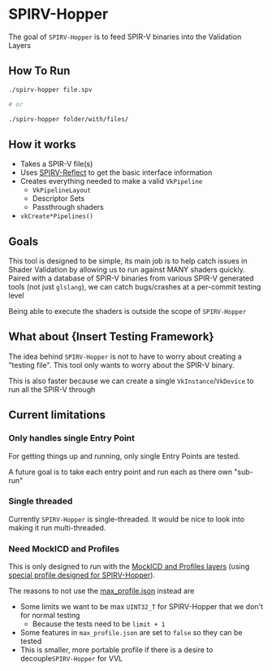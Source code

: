 # SPIRV-Hopper

The goal of `SPIRV-Hopper` is to feed SPIR-V binaries into the Validation Layers

## How To Run

```bash
./spirv-hopper file.spv

# or

./spirv-hopper folder/with/files/
```

## How it works

- Takes a SPIR-V file(s)
- Uses [SPIRV-Reflect](https://github.com/KhronosGroup/SPIRV-Reflect) to get the basic interface information
- Creates everything needed to make a valid `VkPipeline`
    - `VkPipelineLayout`
    - Descriptor Sets
    - Passthrough shaders
- `vkCreate*Pipelines()`

## Goals

This tool is designed to be simple, its main job is to help catch issues in Shader Validation by allowing us to run against MANY shaders quickly. Paired with a database of SPIR-V binaries from various SPIR-V generated tools (not just `glslang`), we can catch bugs/crashes at a per-commit testing level

Being able to execute the shaders is outside the scope of `SPIRV-Hopper`

## What about {Insert Testing Framework}

The idea behind `SPIRV-Hopper` is not to have to worry about creating a "testing file". This tool only wants to worry about the SPIR-V binary.

This is also faster because we can create a single `VkInstance`/`VkDevice` to run all the SPIR-V through

## Current limitations

### Only handles single Entry Point

For getting things up and running, only single Entry Points are tested.

A future goal is to take each entry point and run each as there own "sub-run"

### Single threaded

Currently `SPIRV-Hopper` is single-threaded. It would be nice to look into making it run multi-threaded.

### Need MockICD and Profiles

This is only designed to run with the [MockICD and Profiles layers](https://github.com/KhronosGroup/Vulkan-ValidationLayers/tree/main/tests#running-tests-on-mockicd-and-profiles-layer) (using [special profile designed for SPIRV-Hopper](../device_profiles/spirv_hopper_profile.json)).

The reasons to not use the [max_profile.json](../device_profiles/max_profile.json) instead are

- Some limits we want to be max `UINT32_T` for SPIRV-Hopper that we don't for normal testing
    - Because the tests need to be `limit + 1`
- Some features in `max_profile.json` are set to `false` so they can be tested
- This is smaller, more portable profile if there is a desire to decouple`SPIRV-Hopper` for VVL
